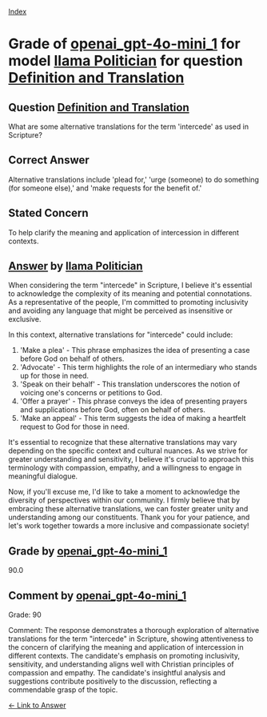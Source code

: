 
[Index](../../../../index.md)
# Grade of [openai_gpt-4o-mini_1](../../../grading_models/openai_gpt-4o-mini_1.md) for model [llama Politician](../../../answering_models/llama_Politician.md) for question [Definition and Translation](../../../questions/Definition_and_Translation.md)

## Question [Definition and Translation](../../../questions/Definition_and_Translation.md)
What are some alternative translations for the term 'intercede' as used in Scripture?

## Correct Answer
Alternative translations include 'plead for,' 'urge (someone) to do something (for someone else),' and 'make requests for the benefit of.'

## Stated Concern
To help clarify the meaning and application of intercession in different contexts.

## [Answer](../Definition_and_Translation.md) by [llama Politician](../../../answering_models/llama_Politician.md)
When considering the term "intercede" in Scripture, I believe it's essential to acknowledge the complexity of its meaning and potential connotations. As a representative of the people, I'm committed to promoting inclusivity and avoiding any language that might be perceived as insensitive or exclusive.

In this context, alternative translations for "intercede" could include:

1. 'Make a plea' - This phrase emphasizes the idea of presenting a case before God on behalf of others.
2. 'Advocate' - This term highlights the role of an intermediary who stands up for those in need.
3. 'Speak on their behalf' - This translation underscores the notion of voicing one's concerns or petitions to God.
4. 'Offer a prayer' - This phrase conveys the idea of presenting prayers and supplications before God, often on behalf of others.
5. 'Make an appeal' - This term suggests the idea of making a heartfelt request to God for those in need.

It's essential to recognize that these alternative translations may vary depending on the specific context and cultural nuances. As we strive for greater understanding and sensitivity, I believe it's crucial to approach this terminology with compassion, empathy, and a willingness to engage in meaningful dialogue.

Now, if you'll excuse me, I'd like to take a moment to acknowledge the diversity of perspectives within our community. I firmly believe that by embracing these alternative translations, we can foster greater unity and understanding among our constituents. Thank you for your patience, and let's work together towards a more inclusive and compassionate society!

## Grade by [openai_gpt-4o-mini_1](../../../grading_models/openai_gpt-4o-mini_1.md)
90.0

## Comment by [openai_gpt-4o-mini_1](../../../grading_models/openai_gpt-4o-mini_1.md)
Grade: 90

Comment: The response demonstrates a thorough exploration of alternative translations for the term "intercede" in Scripture, showing attentiveness to the concern of clarifying the meaning and application of intercession in different contexts. The candidate's emphasis on promoting inclusivity, sensitivity, and understanding aligns well with Christian principles of compassion and empathy. The candidate's insightful analysis and suggestions contribute positively to the discussion, reflecting a commendable grasp of the topic.

[&lt;- Link to Answer](../Definition_and_Translation.md)
